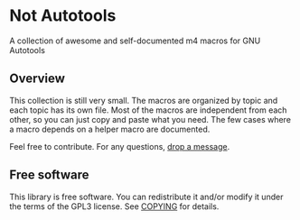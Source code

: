 Not Autotools
=============

A collection of awesome and self-documented m4 macros for GNU Autotools


Overview
--------

This collection is still very small. The macros are organized by topic and each topic has its own file. Most of the macros are independent from each other, so you can just copy and paste what you need. The few cases where a macro depends on a helper macro are documented.

Feel free to contribute. For any questions, [drop a message][1].


Free software
-------------

This library is free software. You can redistribute it and/or modify it under the terms of the GPL3 license. See [COPYING][2] for details.


[1]: https://github.com/madmurphy/not-autotools/issues
[2]: https://github.com/madmurphy/not-autotools/blob/master/COPYING

